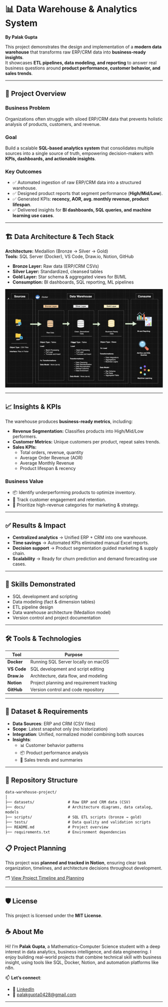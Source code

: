 # 📊 Data Warehouse & Analytics System  
**By Palak Gupta**

This project demonstrates the design and implementation of a **modern data warehouse** that transforms raw ERP/CRM data into **business-ready insights**.  
It showcases **ETL pipelines, data modeling, and reporting** to answer real business questions around **product performance, customer behavior, and sales trends**.  

---

## 🚀 Project Overview  

### Business Problem  
Organizations often struggle with siloed ERP/CRM data that prevents holistic analysis of products, customers, and revenue.  

### Goal  
Build a scalable **SQL-based analytics system** that consolidates multiple sources into a single source of truth, empowering decision-makers with **KPIs, dashboards, and actionable insights**.  

### Key Outcomes  
- ✅ Automated ingestion of raw ERP/CRM data into a structured warehouse.  
- ✅ Designed product reports that segment performance (**High/Mid/Low**).  
- ✅ Generated KPIs: **recency, AOR, avg. monthly revenue, product lifespan**.  
- ✅ Delivered insights for **BI dashboards, SQL queries, and machine learning use cases**.  

---

## 🏗️ Data Architecture & Tech Stack  

**Architecture:** Medallion (Bronze → Silver → Gold)  
**Tools:** SQL Server (Docker), VS Code, Draw.io, Notion, GitHub  

- **Bronze Layer:** Raw data (ERP/CRM CSVs)  
- **Silver Layer:** Standardized, cleansed tables  
- **Gold Layer:** Star schema & aggregated views for BI/ML  
- **Consumption:** BI dashboards, SQL reporting, ML pipelines 

![Data Warehouse Architecture](docker_files/SQL-Data%20Warehouse%20Project-Docker.png)


---
## 📈 Insights & KPIs  

The warehouse produces **business-ready metrics**, including:  

- **Revenue Segmentation:** Classifies products into High/Mid/Low performers.  
- **Customer Metrics:** Unique customers per product, repeat sales trends.  
- **Sales KPIs:**  
  - Total orders, revenue, quantity  
  - Average Order Revenue (AOR)  
  - Average Monthly Revenue  
  - Product lifespan & recency  

### Business Value  
- 📦 Identify underperforming products to optimize inventory.  
- 👥 Track customer engagement and retention.  
- 💸 Prioritize high-revenue categories for marketing & strategy.  

---

## ✅ Results & Impact  

- **Centralized analytics** → Unified ERP + CRM into one warehouse.  
- **Time savings** → Automated KPIs eliminated manual Excel reports.  
- **Decision support** → Product segmentation guided marketing & supply chain.  
- **Scalability** → Ready for churn prediction and demand forecasting use cases.  

---

## 🧠 Skills Demonstrated

- SQL development and scripting  
- Data modeling (fact & dimension tables)  
- ETL pipeline design  
- Data warehouse architecture (Medallion model)  
- Version control and project documentation  

---

## 🛠️ Tools & Technologies

| Tool       | Purpose                                 |
|------------|------------------------------------------|
| **Docker** | Running SQL Server locally on macOS      |
| **VS Code**| SQL development and script editing       |
| **Draw.io**| Architecture, data flow, and modeling    |
| **Notion** | Project planning and requirement tracking|
| **GitHub** | Version control and code repository      |

---

## 🚀 Dataset & Requirements

- **Data Sources**: ERP and CRM (CSV files)
- **Scope**: Latest snapshot only (no historization)
- **Integration**: Unified, normalized model combining both sources
- **Insights**:
  - 📊 Customer behavior patterns  
  - 📦 Product performance analysis  
  - 💸 Sales trends and summaries  

---

## 📂 Repository Structure
```text
data-warehouse-project/
│
├── datasets/               # Raw ERP and CRM data (CSV)
├── docs/                   # Architecture diagrams, data catalog, models
├── scripts/                # SQL ETL scripts (bronze → gold)
├── tests/                  # Data quality and validation scripts
├── README.md               # Project overview 
├── requirements.txt        # Environment dependencies

```
## 📋 Project Planning  

This project was **planned and tracked in Notion**, ensuring clear task organization, timelines, and architecture decisions throughout development.  

🗂️ [View Project Timeline and Planning](https://www.notion.so/Data-Warehouse-Project-24656170e5f2804f8143d26e9aa148ed?source=copy_link)

---

## 🛡️ License

This project is licensed under the **MIT License**.  

## ☕ About Me

Hi! I’m **Palak Gupta**, a Mathematics–Computer Science student with a deep interest in data analytics, business intelligence, and data engineering. I enjoy building real-world projects that combine technical skill with business insight, using tools like SQL, Docker, Notion, and automation platforms like n8n.

📫 **Let’s connect**:  
- 🔗 [LinkedIn](https://www.linkedin.com/in/palakgupta28/)  
- 📧 [palakgupta0428@gmail.com](mailto:palakgupta0428@gmail.com)  

---

